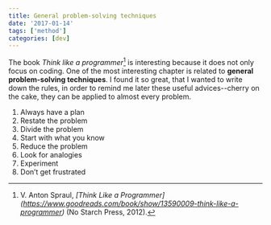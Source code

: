 ```yaml
---
title: General problem-solving techniques
date: '2017-01-14'
tags: ['method']
categories: [dev]
---
```


The book *Think like a programmer*[^1] is interesting because it does not only focus on coding. One of the most interesting chapter is related to **general problem-solving techniques**. I found it so great, that I wanted to write down the rules, in order to remind me later these useful advices--cherry on the cake, they can be applied to almost every problem.

1. Always have a plan
2. Restate the problem
3. Divide the problem
4. Start with what you know
5. Reduce the problem
6. Look for analogies
7. Experiment
8. Don’t get frustrated

[^1]: V. Anton Spraul, *[Think Like a Programmer] (https://www.goodreads.com/book/show/13590009-think-like-a-programmer)* (No Starch Press, 2012).
